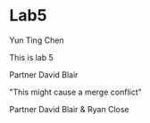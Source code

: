 # Lab5
Yun Ting Chen

This is lab 5


Partner David Blair

"This might cause a merge conflict"

Partner David Blair & Ryan Close

